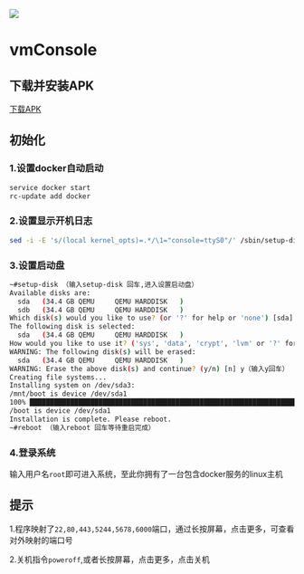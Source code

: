 ![](./images/banner.png)

# vmConsole
## 下载并安装APK
  [下载APK](https://github.com/sylirre/vmConsole/releases/download/v1.10.1/vmConsole-v1.10.1-release.apk)
## 初始化
### 1.设置docker自动启动
  ```bash
  service docker start
  rc-update add docker
  ```
### 2.设置显示开机日志
  ```bash
  sed -i -E 's/(local kernel_opts)=.*/\1="console=ttyS0"/' /sbin/setup-disk
  ```
### 3.设置启动盘
  ```bash
  ~#setup-disk （输入setup-disk 回车,进入设置启动盘）
  Available disks are:
    sda   (34.4 GB QEMU     QEMU HARDDISK   )
    sdb   (34.4 GB QEMU     QEMU HARDDISK   )
  Which disk(s) would you like to use? (or '?' for help or 'none') [sda]（回车,使用默认值）
  The following disk is selected:
    sda   (34.4 GB QEMU     QEMU HARDDISK   )
  How would you like to use it? ('sys', 'data', 'crypt', 'lvm' or '?' for help) [?] sys （输入sys回车）
  WARNING: The following disk(s) will be erased:
    sda   (34.4 GB QEMU     QEMU HARDDISK   )
  WARNING: Erase the above disk(s) and continue? (y/n) [n] y（输入y回车）
  Creating file systems...
  Installing system on /dev/sda3:
  /mnt/boot is device /dev/sda1
  100% ███████████████████████████████████████████████████████████████████████████==> initramfs: creating /boot/initramfs-virt
  /boot is device /dev/sda1
  Installation is complete. Please reboot.
  ~#reboot （输入reboot 回车等待重启完成）
  ```
### 4.登录系统

  输入用户名`root`即可进入系统，至此你拥有了一台包含docker服务的linux主机

## 提示
1.程序映射了`22,80,443,5244,5678,6000`端口，通过长按屏幕，点击更多，可查看对外映射的端口号

2.关机指令`poweroff`,或者长按屏幕，点击更多，点击关机
